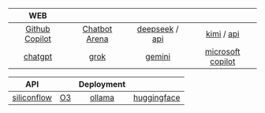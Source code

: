 <center>

| WEB | | | |
|:-:|:-:|:-:|:-:|
| [Github Copilot](https://github.com/copilot) | [Chatbot Arena](https://lmarena.ai/?leaderboard) | [deepseek](https://chat.deepseek.com/) / [api](https://platform.deepseek.com/) | [kimi](https://kimi.moonshot.cn/chat/empty) / [api](https://platform.moonshot.cn/console/account) |
| [chatgpt](https://chatgpt.com/?model=auto) | [grok](https://grok.com/) | [gemini](https://gemini.google.com/app) | [microsoft copilot](https://copilot.microsoft.com/) |

| API | | Deployment | |
|:-:|:-:|:-:|:-:|
| [siliconflow](https://cloud.siliconflow.cn/models) | [O3](https://o3.fan/account/profile) | [ollama](https://ollama.com/search) | [huggingface](https://huggingface.co/models) |

</center>